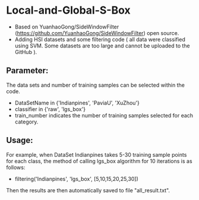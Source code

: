 # Local-and-Global-S-Box
- Based on YuanhaoGong/SideWindowFilter (https://github.com/YuanhaoGong/SideWindowFilter) open source.
- Adding HSI datasets and some filtering code ( all data were classified using SVM. Some datasets are too large and cannot be uploaded to the GitHub ).

## Parameter:
The data sets and  number of training samples can be selected within the code.  
- DataSetName in {'Indianpines', 'PaviaU', 'XuZhou'}
- classifier in {'raw', 'lgs_box'}
- train_number indicates the number of training samples selected for each category.

## Usage:
For example, when DataSet Indianpines takes 5-30 training sample points for each class, the method of calling lgs_box algorithm for 10 iterations is as follows:
- filtering('Indianpines', 'lgs_box', [5,10,15,20,25,30]) 

Then the results are then automatically saved to file "all_result.txt".

